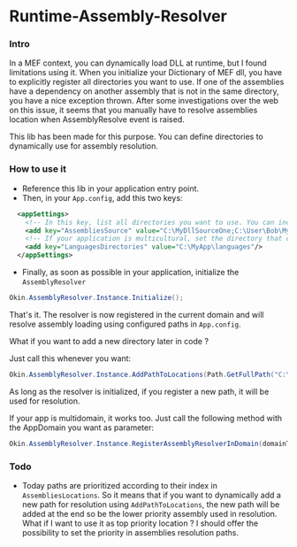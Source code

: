# Runtime-Assembly-Resolver

### Intro
In a MEF context, you can dynamically load DLL at runtime, but I found limitations using it.
When you initialize your Dictionary of MEF dll, you have to explicitly register all directories you want to use. If one of the assemblies have a dependency on another assembly that is not in the same directory, you have a nice exception thrown.
After some investigations over the web on this issue, it seems that you manually have to resolve assemblies location when AssemblyResolve event is raised.

This lib has been made for this purpose. You can define directories to dynamically use for assembly resolution.

### How to use it

- Reference this lib in your application entry point.
- Then, in your `App.config`, add this two keys:
```xml
  <appSettings>
    <!-- In this key, list all directories you want to use. You can include subdirectories using * -->
    <add key="AssembliesSource" value="C:\MyDllSourceOne;C:\User\Bob\MyCustomDllSource\*" />
    <!-- If your application is multicultural, set the directory that contains all languages directories here -->
    <add key="LanguagesDirectories" value="C:\MyApp\languages"/>
  </appSettings>
```

- Finally, as soon as possible in your application, initialize the `AssemblyResolver`
```csharp
Okin.AssemblyResolver.Instance.Initialize();
``` 
That's it. The resolver is now registered in the current domain and will resolve assembly loading using configured paths in `App.config`.

What if you want to add a new directory later in code ?

Just call this whenever you want:
```csharp
Okin.AssemblyResolver.Instance.AddPathToLocations(Path.GetFullPath("C:\MySuperPath"));
```
As long as the resolver is initialized, if you register a new path, it will be used for resolution.

If your app is multidomain, it works too. Just call the following method with the AppDomain you want as parameter:
```csharp
Okin.AssemblyResolver.Instance.RegisterAssemblyResolverInDomain(domainToUse);
```

### Todo
- Today paths are prioritized according to their index in `AssembliesLocations`. So it means that if you want to dynamically add a new path for resolution using `AddPathToLocations`, the new path will be added at the end so be the lower priority assembly used in resolution. What if I want to use it as top priority location ? I should offer the possibility to set the priority in assemblies resolution paths.
